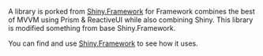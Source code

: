 A library is porked from [Shiny.Framework](https://github.com/shinyorg/framework) for Framework combines the best of MVVM using Prism & ReactiveUI while also combining Shiny.
This library is modified something from base Shiny.Framework.

You can find and use [Shiny.Framework](https://github.com/shinyorg/framework) to see how it uses.